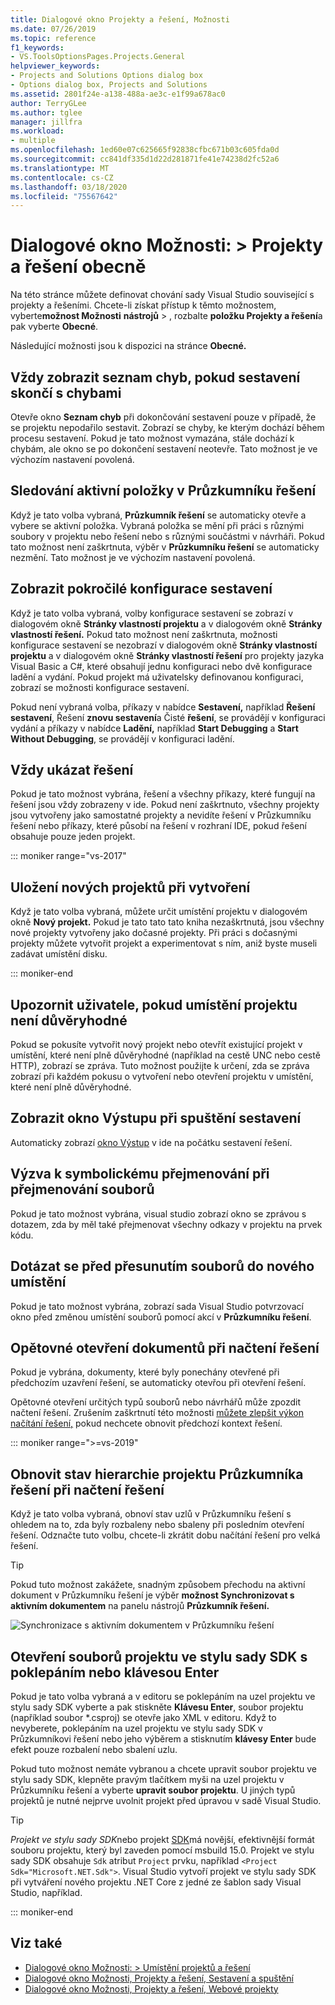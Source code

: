 ```yaml
---
title: Dialogové okno Projekty a řešení, Možnosti
ms.date: 07/26/2019
ms.topic: reference
f1_keywords:
- VS.ToolsOptionsPages.Projects.General
helpviewer_keywords:
- Projects and Solutions Options dialog box
- Options dialog box, Projects and Solutions
ms.assetid: 2801f24e-a138-488a-ae3c-e1f99a678ac0
author: TerryGLee
ms.author: tglee
manager: jillfra
ms.workload:
- multiple
ms.openlocfilehash: 1ed60e07c625665f92838cfbc671b03c605fda0d
ms.sourcegitcommit: cc841df335d1d22d281871fe41e74238d2fc52a6
ms.translationtype: MT
ms.contentlocale: cs-CZ
ms.lasthandoff: 03/18/2020
ms.locfileid: "75567642"
---
```

# <a name="options-dialog-box-projects-and-solutions--general"></a>Dialogové okno Možnosti: \> Projekty a řešení obecně

Na této stránce můžete definovat chování sady Visual Studio související s projekty a řešeními. Chcete-li získat přístup k těmto možnostem, vyberte**možnost Možnosti** **nástrojů** > , rozbalte **položku Projekty a řešení**a pak vyberte **Obecné**.

Následující možnosti jsou k dispozici na stránce **Obecné.**

## <a name="always-show-error-list-if-build-finishes-with-errors"></a>Vždy zobrazit seznam chyb, pokud sestavení skončí s chybami

Otevře okno **Seznam chyb** při dokončování sestavení pouze v případě, že se projektu nepodařilo sestavit. Zobrazí se chyby, ke kterým dochází během procesu sestavení. Pokud je tato možnost vymazána, stále dochází k chybám, ale okno se po dokončení sestavení neotevře. Tato možnost je ve výchozím nastavení povolená.

## <a name="track-active-item-in-solution-explorer"></a>Sledování aktivní položky v Průzkumníku řešení

Když je tato volba vybraná, **Průzkumník řešení** se automaticky otevře a vybere se aktivní položka. Vybraná položka se mění při práci s různými soubory v projektu nebo řešení nebo s různými součástmi v návrháři. Pokud tato možnost není zaškrtnuta, výběr v **Průzkumníku řešení** se automaticky nezmění. Tato možnost je ve výchozím nastavení povolená.

## <a name="show-advanced-build-configurations"></a>Zobrazit pokročilé konfigurace sestavení

Když je tato volba vybraná, volby konfigurace sestavení se zobrazí v dialogovém okně **Stránky vlastností projektu** a v dialogovém okně **Stránky vlastností řešení.** Pokud tato možnost není zaškrtnuta, možnosti konfigurace sestavení se nezobrazí v dialogovém okně **Stránky vlastností projektu** a v dialogovém okně **Stránky vlastností řešení** pro projekty jazyka Visual Basic a C#, které obsahují jednu konfiguraci nebo dvě konfigurace ladění a vydání. Pokud projekt má uživatelsky definovanou konfiguraci, zobrazí se možnosti konfigurace sestavení.

Pokud není vybraná volba, příkazy v nabídce **Sestavení,** například **Řešení sestavení**, Řešení **znovu sestavení**a Čisté **řešení**, se provádějí v konfiguraci vydání a příkazy v nabídce **Ladění,** například **Start Debugging** a **Start Without Debugging**, se provádějí v konfiguraci ladění.

## <a name="always-show-solution"></a>Vždy ukázat řešení

Pokud je tato možnost vybrána, řešení a všechny příkazy, které fungují na řešení jsou vždy zobrazeny v ide. Pokud není zaškrtnuto, všechny projekty jsou vytvořeny jako samostatné projekty a nevidíte řešení v Průzkumníku řešení nebo příkazy, které působí na řešení v rozhraní IDE, pokud řešení obsahuje pouze jeden projekt.

::: moniker range="vs-2017"

## <a name="save-new-projects-when-created"></a>Uložení nových projektů při vytvoření

Když je tato volba vybraná, můžete určit umístění projektu v dialogovém okně **Nový projekt.** Pokud je tato tato tato kniha nezaškrtnutá, jsou všechny nové projekty vytvořeny jako dočasné projekty. Při práci s dočasnými projekty můžete vytvořit projekt a experimentovat s ním, aniž byste museli zadávat umístění disku.

::: moniker-end

## <a name="warn-user-when-the-project-location-is-not-trusted"></a>Upozornit uživatele, pokud umístění projektu není důvěryhodné

Pokud se pokusíte vytvořit nový projekt nebo otevřít existující projekt v umístění, které není plně důvěryhodné (například na cestě UNC nebo cestě HTTP), zobrazí se zpráva. Tuto možnost použijte k určení, zda se zpráva zobrazí při každém pokusu o vytvoření nebo otevření projektu v umístění, které není plně důvěryhodné.

## <a name="show-output-window-when-build-starts"></a>Zobrazit okno Výstupu při spuštění sestavení

Automaticky zobrazí [okno Výstup](../../ide/reference/output-window.md) v ide na počátku sestavení řešení.

## <a name="prompt-for-symbolic-renaming-when-renaming-files"></a>Výzva k symbolickému přejmenování při přejmenování souborů

Pokud je tato možnost vybrána, visual studio zobrazí okno se zprávou s dotazem, zda by měl také přejmenovat všechny odkazy v projektu na prvek kódu.

## <a name="prompt-before-moving-files-to-a-new-location"></a>Dotázat se před přesunutím souborů do nového umístění

Pokud je tato možnost vybrána, zobrazí sada Visual Studio potvrzovací okno před změnou umístění souborů pomocí akcí v **Průzkumníku řešení**.

## <a name="reopen-documents-on-solution-load"></a>Opětovné otevření dokumentů při načtení řešení

Pokud je vybrána, dokumenty, které byly ponechány otevřené při předchozím uzavření řešení, se automaticky otevřou při otevření řešení.

Opětovné otevření určitých typů souborů nebo návrhářů může zpozdit načtení řešení. Zrušením zaškrtnutí této možnosti [můžete zlepšit výkon načítání řešení,](../../ide/visual-studio-performance-tips-and-tricks.md#disable-automatic-file-restore) pokud nechcete obnovit předchozí kontext řešení.

::: moniker range=">=vs-2019"

## <a name="restore-solution-explorer-project-hierarchy-state-on-solution-load"></a>Obnovit stav hierarchie projektu Průzkumníka řešení při načtení řešení

Když je tato volba vybraná, obnoví stav uzlů v Průzkumníku řešení s ohledem na to, zda byly rozbaleny nebo sbaleny při posledním otevření řešení. Odznačte tuto volbu, chcete-li zkrátit dobu načítání řešení pro velká řešení.

> [!TIP]
> Pokud tuto možnost zakážete, snadným způsobem přechodu na aktivní dokument v Průzkumníku řešení je výběr **možnost Synchronizovat s aktivním dokumentem** na panelu nástrojů **Průzkumník řešení.**
>
> ![Synchronizace s aktivním dokumentem v Průzkumníku řešení](media/sync-active-document.png)

## <a name="open-sdk-style-project-files-with-double-click-or-the-enter-key"></a>Otevření souborů projektu ve stylu sady SDK s poklepáním nebo klávesou Enter

Pokud je tato volba vybraná a v editoru se poklepáním na uzel projektu ve stylu sady SDK vyberte a pak stiskněte **Klávesu Enter**, soubor projektu (například soubor \*.csproj) se otevře jako XML v editoru. Když to nevyberete, poklepáním na uzel projektu ve stylu sady SDK v Průzkumníkovi řešení nebo jeho výběrem a stisknutím **klávesy Enter** bude efekt pouze rozbalení nebo sbalení uzlu.

Pokud tuto možnost nemáte vybranou a chcete upravit soubor projektu ve stylu sady SDK, klepněte pravým tlačítkem myši na uzel projektu v Průzkumníku řešení a vyberte **upravit soubor projektu**. U jiných typů projektů je nutné nejprve uvolnit projekt před úpravou v sadě Visual Studio.

> [!TIP]
> *Projekt ve stylu sady SDK*nebo projekt [SDK](../../msbuild/how-to-use-project-sdk.md)má novější, efektivnější formát souboru projektu, který byl zaveden pomocí msbuild 15.0. Projekt ve stylu sady SDK obsahuje `Sdk` atribut `Project` prvku, například `<Project Sdk="Microsoft.NET.Sdk">`. Visual Studio vytvoří projekt ve stylu sady SDK při vytváření nového projektu .NET Core z jedné ze šablon sady Visual Studio, například.

::: moniker-end

## <a name="see-also"></a>Viz také

- [Dialogové okno Možnosti: \> Umístění projektů a řešení](projects-solutions-locations-options.md)
- [Dialogové okno Možnosti, Projekty a řešení, Sestavení a spuštění](../../ide/reference/options-dialog-box-projects-and-solutions-build-and-run.md)
- [Dialogové okno Možnosti, Projekty a řešení, Webové projekty](../../ide/reference/options-dialog-box-projects-and-solutions-web-projects.md)
